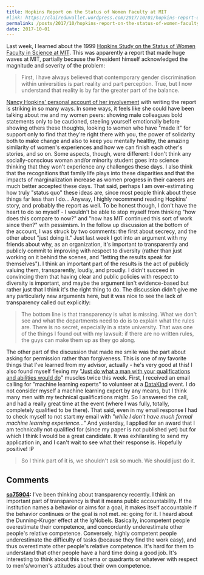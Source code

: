 ```yaml
---
title: Hopkins Report on the Status of Women Faculty at MIT
#link: https://claireduvallet.wordpress.com/2017/10/01/hopkins-report-on-the-status-of-women-faculty-at-mit/
permalink: /posts/2017/10/hopkins-report-on-the-status-of-women-faculty-at-mit
date: 2017-10-01
---
```



Last week, I learned about the 1999 [Hopkins Study on the Status of Women Faculty in Science at MIT](http://web.mit.edu/fnl/women/women.html). This was apparently a report that made huge waves at MIT, partially because the President himself acknowledged the magnitude and severity of the problem: 

> First, I have always believed that contemporary gender discrimination within universities is part reality and part perception. True, but I now understand that reality is by far the greater part of the balance.

[Nancy Hopkins' personal account of her involvement](https://www.ncbi.nlm.nih.gov/books/NBK44861/) with writing the report is striking in so many ways. In some ways, it feels like she could have been talking about me and my women peers: showing male colleagues bold statements only to be cautioned, steeling yourself emotionally before showing others these thoughts, looking to women who have "made it" for support only to find that they're right there with you, the power of solidarity both to make change and also to keep you mentally healthy, the amazing similarity of women's experiences and how we can finish each other's stories, and so on. Some aspects, though, were different: I don't think any socially-conscious woman and/or minority student goes into science thinking that they won't experience any challenges these days. I also think that the recognitions that family life plays into these disparities and that the impacts of marginalization increase as women progress in their careers are much better accepted these days. That said, perhaps I am over-estimating how truly "status quo" these ideas are, since most people think about these things far less than I do... Anyway, I highly recommend reading Hopkins' story, and probably the report as well. To be honest though, I don't have the heart to do so myself - I wouldn't be able to stop myself from thinking "how does this compare to now?" and "how has MIT continued this sort of work since then?" with pessimism. In the follow up discussion at the bottom of the account, I was struck by two comments: the first about secrecy, and the other about "just doing it." Just last week I got into an argument with my friends about why, as an organization, it's important to transparently and publicly commit to improving with respect to diversity (rather than just working on it behind the scenes, and "letting the results speak for themselves"). I think an important part of the results is the act of publicly valuing them, transparently, loudly, and proudly. I didn't succeed in convincing them that having clear and public policies with respect to diversity is important, and maybe the argument isn't evidence-based but rather just that I think it's the right thing to do. The discussion didn't give me any particularly new arguments here, but it was nice to see the lack of transparency called out explicitly: 

> The bottom line is that transparency is what is missing. What we don't see and what the departments need to do is to explain what the rules are. There is no secret, especially in a state university. That was one of the things I found out with my lawsuit: if there are no written rules, the guys can make them up as they go along. 

The other part of the discussion that made me smile was the part about asking for permission rather than forgiveness. This is one of my favorite things that I've learned from my advisor, actually - he's very good at this! I also found myself flexing my "[Just do what a man with your qualifications and abilities would do](https://claireduvallet.wordpress.com/2017/02/04/women-in-data-science-conference-2016/)" muscles twice this week. First, I received an email calling for "machine learning experts" to volunteer at a [DataKind](http://www.datakind.org/) event. I do not consider myself a machine learning expert by any means, but I think many men with my technical qualifications might. So I answered the call, and had a really great time at the event (where I was fully, totally, completely qualified to be there). That said, even in my email response I had to check myself to not start my email with _"while I don't have much formal machine learning experience..."_ And yesterday, I applied for an award that I am technically not qualified for (since my paper is not published yet) but for which I think I would be a great candidate. It was exhilarating to send my application in, and I can't wait to see what their response is. Hopefully positive! :P 

> So I think part of it is, we shouldn't ask so much. We should just do it.

## Comments

**[so75904](#23 "2017-10-04 22:23:58"):** I've been thinking about transparency recently. I think an important part of transparency is that it means public accountability. If the institution names a behavior or aims for a goal, it makes itself accountable if the behavior continues or the goal is not met. re: going for it. I heard about the Dunning-Kruger effect at the IgNobels. Basically, incompetent people overestimate their competence, and concordantly underestimate other people's relative competence. Conversely, highly competent people underestimate the difficulty of tasks (because they find the work easy), and thus overestimate other people's relative competence. It's hard for them to understand that other people have a hard time doing a good job. It's interesting to think about this schema or quadrants or whatever with respect to men's/women's attitudes about their own competence.

